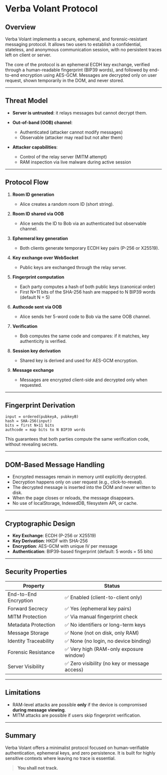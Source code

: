 # Verba Volant Protocol

## Overview

Verba Volant implements a secure, ephemeral, and forensic-resistant messaging protocol. It allows two users to establish a confidential, stateless, and anonymous communication session, with no persistent traces left on client or server.

The core of the protocol is an ephemeral ECDH key exchange, verified through a human-readable fingerprint (BIP39 words), and followed by end-to-end encryption using AES-GCM. Messages are decrypted only on user request, shown temporarily in the DOM, and never stored.

---

## Threat Model

* **Server is untrusted**: it relays messages but cannot decrypt them.
* **Out-of-band (OOB) channel**:

  * Authenticated (attacker cannot modify messages)
  * Observable (attacker may read but not alter them)
* **Attacker capabilities**:

  * Control of the relay server (MITM attempt)
  * RAM inspection via live malware during active session

---

## Protocol Flow

1. **Room ID generation**

   * Alice creates a random room ID (short string).

2. **Room ID shared via OOB**

   * Alice sends the ID to Bob via an authenticated but observable channel.

3. **Ephemeral key generation**

   * Both clients generate temporary ECDH key pairs (P-256 or X25519).

4. **Key exchange over WebSocket**

   * Public keys are exchanged through the relay server.

5. **Fingerprint computation**

   * Each party computes a hash of both public keys (canonical order)
   * First N×11 bits of the SHA-256 hash are mapped to N BIP39 words (default N = 5)

6. **Authcode sent via OOB**

   * Alice sends her 5-word code to Bob via the same OOB channel.

7. **Verification**

   * Bob computes the same code and compares: if it matches, key authenticity is verified.

8. **Session key derivation**

   * Shared key is derived and used for AES-GCM encryption.

9. **Message exchange**

   * Messages are encrypted client-side and decrypted only when requested.

---

## Fingerprint Derivation

```text
input = ordered(pubkeyA, pubkeyB)
hash = SHA-256(input)
bits = first N×11 bits
authcode = map bits to N BIP39 words
```

This guarantees that both parties compute the same verification code, without revealing secrets.

---

## DOM-Based Message Handling

* Encrypted messages remain in memory until explicitly decrypted.
* Decryption happens only on user request (e.g., click-to-reveal).
* The decrypted message is inserted into the DOM and never written to disk.
* When the page closes or reloads, the message disappears.
* No use of localStorage, IndexedDB, filesystem API, or cache.

---

## Cryptographic Design

* **Key Exchange**: ECDH (P-256 or X25519)
* **Key Derivation**: HKDF with SHA-256
* **Encryption**: AES-GCM with unique IV per message
* **Authentication**: BIP39-based fingerprint (default: 5 words = 55 bits)

---

## Security Properties

| Property              | Status                                       |
| --------------------- | -------------------------------------------- |
| End-to-End Encryption | ✅ Enabled (client-to-client only)            |
| Forward Secrecy       | ✅ Yes (ephemeral key pairs)                  |
| MITM Protection       | ✅ Via manual fingerprint check               |
| Metadata Protection   | ✅ No identifiers or long-term keys           |
| Message Storage       | ✅ None (not on disk, only RAM)               |
| Identity Traceability | ✅ None (no login, no device binding)         |
| Forensic Resistance   | ✅ Very high (RAM-only exposure window)       |
| Server Visibility     | ✅ Zero visibility (no key or message access) |

---

## Limitations

* RAM-level attacks are possible **only** if the device is compromised **during message viewing**.
* MITM attacks are possible if users skip fingerprint verification.

---

## Summary

Verba Volant offers a minimalist protocol focused on human-verifiable authentication, ephemeral keys, and zero persistence. It is built for highly sensitive contexts where leaving no trace is essential.

> **You shall not track.**
